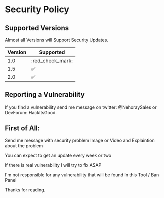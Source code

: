 # Security Policy

## Supported Versions

Almost all Versions will Support Security Updates.

| Version | Supported          |
| ------- | ------------------ |
| 1.0     | :red_check_mark: |
| 1.5     | :white_check_mark: |
| 2.0     | :white_check_mark: |


## Reporting a Vulnerability

If you find a vulnerability send me message on twitter: @NehoraySales
or DevForum: HackItsGood.
## First of All:

Send me message with security problem Image or Video
and Explaintion about the problem

You can expect to get an update every week or two

If there is real vulnerability I will try to fix ASAP

I'm not responsible for any vulnerability that will be found In this Tool / Ban Panel

Thanks for reading.
